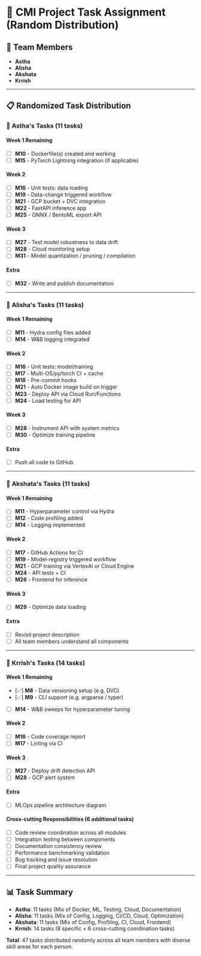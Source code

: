 # 🧠 CMI Project Task Assignment (Random Distribution)

## 👥 Team Members
- **Astha**
- **Alisha** 
- **Akshata**
- **Krrish**

---

## 📋 Randomized Task Distribution

### 🔧 **Astha's Tasks** (11 tasks)

#### Week 1 Remaining
- [ ] **M10** - Dockerfile(s) created and working
- [ ] **M15** - PyTorch Lightning integration (if applicable)

#### Week 2
- [ ] **M16** - Unit tests: data loading
- [ ] **M19** - Data-change triggered workflow
- [ ] **M21** - GCP bucket + DVC integration
- [ ] **M22** - FastAPI inference app
- [ ] **M25** - ONNX / BentoML export API

#### Week 3
- [ ] **M27** - Test model robustness to data drift
- [ ] **M28** - Cloud monitoring setup
- [ ] **M31** - Model quantization / pruning / compilation

#### Extra
- [ ] **M32** - Write and publish documentation

---

### 🧪 **Alisha's Tasks** (11 tasks)

#### Week 1 Remaining
- [ ] **M11** - Hydra config files added
- [ ] **M14** - W&B logging integrated

#### Week 2
- [ ] **M16** - Unit tests: model/training
- [ ] **M17** - Multi-OS/py/torch CI + cache
- [ ] **M18** - Pre-commit hooks
- [ ] **M21** - Auto Docker image build on trigger
- [ ] **M23** - Deploy API via Cloud Run/Functions
- [ ] **M24** - Load testing for API

#### Week 3
- [ ] **M28** - Instrument API with system metrics
- [ ] **M30** - Optimize training pipeline

#### Extra
- [ ] Push all code to GitHub

---

### 🚀 **Akshata's Tasks** (11 tasks)

#### Week 1 Remaining
- [ ] **M11** - Hyperparameter control via Hydra
- [ ] **M12** - Code profiling added
- [ ] **M14** - Logging implemented

#### Week 2
- [ ] **M17** - GitHub Actions for CI
- [ ] **M19** - Model-registry triggered workflow
- [ ] **M21** - GCP training via VertexAI or Cloud Engine
- [ ] **M24** - API tests + CI
- [ ] **M26** - Frontend for inference

#### Week 3
- [ ] **M29** - Optimize data loading

#### Extra
- [ ] Revisit project description
- [ ] All team members understand all components

---

### 🎯 **Krrish's Tasks** (14 tasks)

#### Week 1 Remaining
- [✅] **M8** - Data versioning setup (e.g. DVC)
- [✅] **M9** - CLI support (e.g. argparse / typer)
- [ ] **M14** - W&B sweeps for hyperparameter tuning

#### Week 2
- [ ] **M16** - Code coverage report
- [ ] **M17** - Linting via CI

#### Week 3
- [ ] **M27** - Deploy drift detection API
- [ ] **M28** - GCP alert system

#### Extra
- [ ] MLOps pipeline architecture diagram

#### Cross-cutting Responsibilities (6 additional tasks)
- [ ] Code review coordination across all modules
- [ ] Integration testing between components
- [ ] Documentation consistency review
- [ ] Performance benchmarking validation
- [ ] Bug tracking and issue resolution
- [ ] Final project quality assurance

---

## 📊 Task Summary
- **Astha**: 11 tasks (Mix of Docker, ML, Testing, Cloud, Documentation)
- **Alisha**: 11 tasks (Mix of Config, Logging, CI/CD, Cloud, Optimization)
- **Akshata**: 11 tasks (Mix of Config, Profiling, CI, Cloud, Frontend)
- **Krrish**: 14 tasks (8 specific + 6 cross-cutting coordination tasks)

**Total**: 47 tasks distributed randomly across all team members with diverse skill areas for each person.

